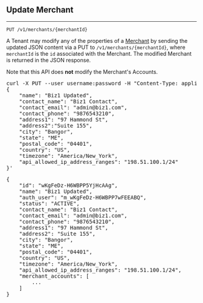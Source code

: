 Update Merchant
---------------
---------------

    PUT /v1/merchants/{merchantId}

A Tenant may modify any of the properties of a [Merchant](types#merchant-section)
by sending the updated JSON content via a PUT to `/v1/merchants/{merchantId}`,
where `merchantId` is the `id` associated with the Merchant. The modified Merchant
is returned in the JSON response.

Note that this API does **not** modify the Merchant's Accounts.

<div class="http-example http-request-example">
  <pre class="prettyprint">
curl -X PUT --user username:password -H "Content-Type: application/json" {{site.data.variables.apiurl.gateway}}/v1/merchants/wKgFeDz-H6WBPP5YjHcAAg -d '
{
    "name": "Biz1 Updated",
    "contact_name": "Biz1 Contact",
    "contact_email": "admin@biz1.com",
    "contact_phone": "9876543210",
    "address1": "97 Hammond St",
    "address2":"Suite 155",
    "city": "Bangor",
    "state": "ME",
    "postal_code": "04401",
    "country": "US",
    "timezone": "America/New_York",
    "api_allowed_ip_address_ranges": "198.51.100.1/24"
}'</pre>
</div>

<div class="http-example http-response-example">
  <pre class="prettyprint">
{
    "id": "wKgFeDz-H6WBPP5YjHcAAg",
    "name": "Biz1 Updated",
    "auth_user": "m_wKgFeDz-H6WBPP7wFEEABQ",
    "status": "ACTIVE",
    "contact_name": "Biz1 Contact",
    "contact_email": "admin@biz1.com",
    "contact_phone": "9876543210",
    "address1": "97 Hammond St",
    "address2": "Suite 155",
    "city": "Bangor",
    "state": "ME",
    "postal_code": "04401",
    "country": "US",
    "timezone": "America/New_York",
    "api_allowed_ip_address_ranges": "198.51.100.1/24",
    "merchant_accounts": [
        ...
    ]
}</pre>
</div>
